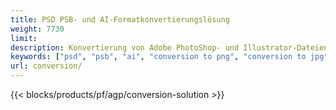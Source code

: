 ```yaml
---
title: PSD PSB- und AI-Formatkonvertierungslösung
weight: 7730
limit: 
description: Konvertierung von Adobe PhotoShop- und Illustrator-Dateien, Bildern und anderen Formaten
keywords: ["psd", "psb", "ai", "conversion to png", "conversion to jpg", "conversion to pdf", "convert to gif", "convert to bmp", "convert to tiff"]
url: conversion/
---
```


{{< blocks/products/pf/agp/conversion-solution >}} 
